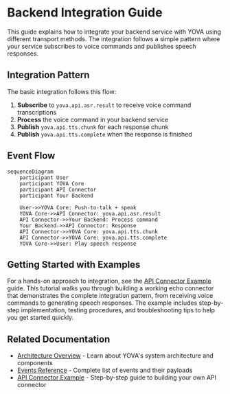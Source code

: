 # Backend Integration Guide

This guide explains how to integrate your backend service with YOVA using different transport methods. The integration follows a simple pattern where your service subscribes to voice commands and publishes speech responses.

## Integration Pattern

The basic integration follows this flow:

1. **Subscribe** to `yova.api.asr.result` to receive voice command transcriptions
2. **Process** the voice command in your backend service
3. **Publish** `yova.api.tts.chunk` for each response chunk
4. **Publish** `yova.api.tts.complete` when the response is finished

## Event Flow

```mermaid
sequenceDiagram
    participant User
    participant YOVA Core
    participant API Connector
    participant Your Backend
    
    User->>YOVA Core: Push-to-talk + speak
    YOVA Core->>API Connector: yova.api.asr.result
    API Connector->>Your Backend: Process command
    Your Backend->>API Connector: Response
    API Connector->>YOVA Core: yova.api.tts.chunk
    API Connector->>YOVA Core: yova.api.tts.complete
    YOVA Core->>User: Play speech response
```

## Getting Started with Examples

For a hands-on approach to integration, see the [API Connector Example](api_connector_example.md) guide. This  tutorial walks you through building a working echo connector that demonstrates the complete integration pattern, from receiving voice commands to generating speech responses. The example includes step-by-step implementation, testing procedures, and troubleshooting tips to help you get started quickly.

## Related Documentation

- [Architecture Overview](architecture.md) - Learn about YOVA's system architecture and components
- [Events Reference](events.md) - Complete list of events and their payloads
- [API Connector Example](api_connector_example.md) - Step-by-step guide to building your own API connector

